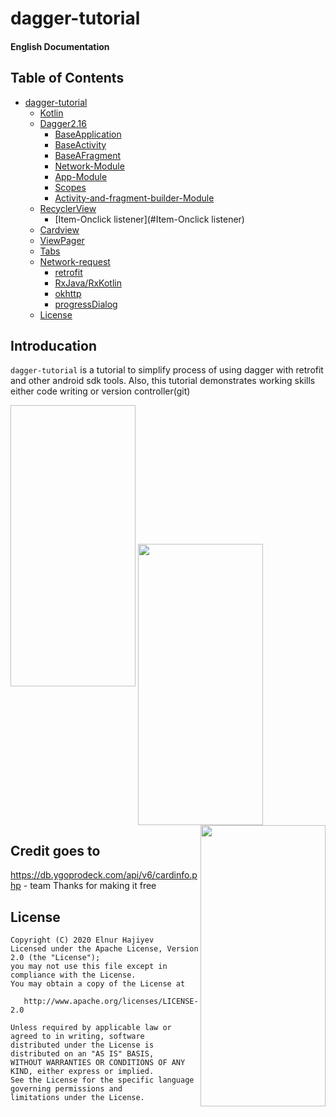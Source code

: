 # dagger-tutorial

#### English Documentation

## Table of Contents
- [dagger-tutorial](#dagger-tutorial)
  * [Kotlin](#Kotlin)
  * [Dagger2.16](#Dagger2.16)
    + [BaseApplication](#BaseApplication)
    + [BaseActivity](#BaseActivity)
    + [BaseAFragment](#BaseAFragment)
    + [Network-Module](#Network-Module)
    + [App-Module](#App-Module)
    + [Scopes](#scopes)
    + [Activity-and-fragment-builder-Module](#Activity-and-fragment-builder-Module)
  * [RecyclerView](#RecyclerView)
    + [Item-Onclick listener](#Item-Onclick listener)
  * [Cardview](#Cardview)
  * [ViewPager](#viewPager)
  * [Tabs](#Cardview)
  * [Network-request](#Network-request)
    + [retrofit](#retrofit)
    + [RxJava/RxKotlin](#rxjava-rxkotlin)
    + [okhttp](#okhttp)
    + [progressDialog](#progressDialog)
  * [License](#license)

## Introducation
`dagger-tutorial` is a tutorial to simplify process of using dagger with retrofit and other android sdk tools. Also, this tutorial demonstrates working skills either code writing or version controller(git)

<div align="center" style="display:inline">
<img width="200" height="450" align="left src="https://i.ibb.co/FgQmy9N/Screenshot-2020-04-04-20-02-55.png">
<img width="200" height="450" align="center" src="https://i.ibb.co/0sGkgjT/Screenshot-2020-04-04-20-02-49.png">
<img width="200" height="450" align="right" src="https://i.ibb.co/nw4qF7T/Screenshot-2020-04-04-20-02-39.png">
</div>


## Credit goes to
https://db.ygoprodeck.com/api/v6/cardinfo.php - team
Thanks for making it free

## License
    Copyright (C) 2020 Elnur Hajiyev
    Licensed under the Apache License, Version 2.0 (the "License");
    you may not use this file except in compliance with the License.
    You may obtain a copy of the License at

       http://www.apache.org/licenses/LICENSE-2.0

    Unless required by applicable law or agreed to in writing, software
    distributed under the License is distributed on an "AS IS" BASIS,
    WITHOUT WARRANTIES OR CONDITIONS OF ANY KIND, either express or implied.
    See the License for the specific language governing permissions and
    limitations under the License.
